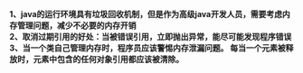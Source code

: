 **1、java的运行环境具有垃圾回收机制，但是作为高级java开发人员，需要考虑内存管理问题，减少不必要的内存开销**  
**2、取消过期引用的好处：当被错误引用，立即抛出异常，能尽可能发现程序错误**  
**3、当一个类自己管理内存时，程序员应该警惕内存泄漏问题。 每当一个元素被释放时，元素中包含的任何对象引用都应该被清除。**   

